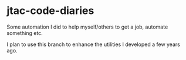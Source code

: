 # jtac-code-diaries
Some automation I did to help myself/others to get a job, automate something etc. 

I plan to use this branch to enhance the utilities I developed a few years ago. 
